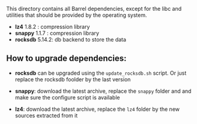 This directory contains all Barrel dependencies, except for the libc and utilities that should be provided by the operating system.


- **lz4** 1.8.2 : compression library
- **snappy** 1.1.7 : compression library
- **rocksdb** 5.14.2: db backend to store the data


## How to upgrade dependencies:

- **rocksdb** can be upgraded using the `update_rocksdb.sh`  script. Or just replace the rocksdb foolder by the last
  version

- **snappy**: download the latest archive, replace the `snappy` folder and  and make sure the configure script is available

- **lz4**: download the latest archive, replace the `lz4` folder by the new sources extracted from it
